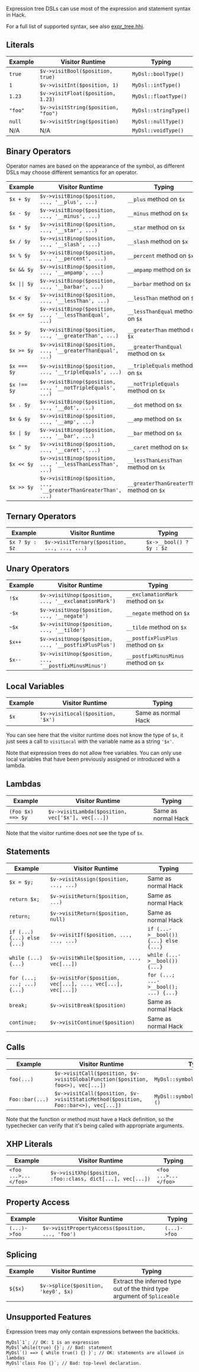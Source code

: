 Expression tree DSLs can use most of the expression and statement syntax in Hack.

For a full list of supported syntax, see also [expr_tree.hhi](https://github.com/facebook/hhvm/blob/master/hphp/hack/test/hhi/expr_tree.hhi).

## Literals

| Example | Visitor Runtime                     | Typing                |
|---------|-------------------------------------|-----------------------|
| `true`  | `$v->visitBool($position, true)`    | `MyDsl::boolType()`   |
| `1`     | `$v->visitInt($position, 1)`        | `MyDsl::intType()`    |
| `1.23`  | `$v->visitFloat($position, 1.23)`   | `MyDsl::floatType()`  |
| `"foo"` | `$v->visitString($position, "foo")` | `MyDsl::stringType()` |
| `null`  | `$v->visitString($position)`        | `MyDsl::nullType()`   |
| N/A     | N/A                                 | `MyDsl::voidType()`   |

## Binary Operators

Operator names are based on the appearance of the symbol, as different
DSLs may choose different semantics for an operator.

| Example     | Visitor Runtime                                                   | Typing                                    |
|-------------|-------------------------------------------------------------------|-------------------------------------------|
| `$x + $y`   | `$v->visitBinop($position, ..., '__plus', ...)`                   | `__plus` method on `$x`                   |
| `$x - $y`   | `$v->visitBinop($position, ..., '__minus', ...)`                  | `__minus` method on `$x`                  |
| `$x * $y`   | `$v->visitBinop($position, ..., '__star', ...)`                   | `__star` method on `$x`                   |
| `$x / $y`   | `$v->visitBinop($position, ..., '__slash', ...)`                  | `__slash` method on `$x`                  |
| `$x % $y`   | `$v->visitBinop($position, ..., '__percent', ...)`                | `__percent` method on `$x`                |
| `$x && $y`  | `$v->visitBinop($position, ..., '__ampamp', ...)`                 | `__ampamp` method on `$x`                 |
| `$x \|\| $y`  | `$v->visitBinop($position, ..., '__barbar', ...)`                 | `__barbar` method on `$x`                 |
| `$x < $y`   | `$v->visitBinop($position, ..., '__lessThan', ...)`               | `__lessThan` method on `$x`               |
| `$x <= $y`  | `$v->visitBinop($position, ..., '__lessThanEqual', ...)`           | `__lessThanEqual` method on `$x`           |
| `$x > $y`   | `$v->visitBinop($position, ..., '__greaterThan', ...)`            | `__greaterThan` method on `$x`            |
| `$x >= $y`  | `$v->visitBinop($position, ..., '__greaterThanEqual', ...)`       | `__greaterThanEqual` method on `$x`       |
| `$x === $y` | `$v->visitBinop($position, ..., '__tripleEquals', ...)`           | `__tripleEquals` method on `$x`           |
| `$x !== $y` | `$v->visitBinop($position, ..., '__notTripleEquals', ...)`        | `__notTripleEquals` method on `$x`        |
| `$x . $y`   | `$v->visitBinop($position, ..., '__dot', ...)`                    | `__dot` method on `$x`                    |
| `$x & $y`   | `$v->visitBinop($position, ..., '__amp', ...)`                    | `__amp` method on `$x`                    |
| `$x \| $y`   | `$v->visitBinop($position, ..., '__bar', ...)`                    | `__bar` method on `$x`                    |
| `$x ^ $y`   | `$v->visitBinop($position, ..., '__caret', ...)`                  | `__caret` method on `$x`                  |
| `$x << $y`  | `$v->visitBinop($position, ..., '__lessThanLessThan', ...)`       | `__lessThanLessThan` method on `$x`       |
| `$x >> $y`  | `$v->visitBinop($position, ..., '__greaterThanGreaterThan', ...)` | `__greaterThanGreaterThan` method on `$x` |

## Ternary Operators

| Example        | Visitor Runtime                             | Typing                   |
|----------------|---------------------------------------------|--------------------------|
| `$x ? $y : $z` | `$v->visitTernary($position, ..., ..., ...)` | `$x->__bool() ? $y : $z` |

## Unary Operators

| Example | Visitor Runtime                                            | Typing                             |
|---------|------------------------------------------------------------|------------------------------------|
| `!$x`   | `$v->visitUnop($position, ..., '__exclamationMark')` | `__exclamationMark` method on `$x` |
| `-$x`   | `$v->visitUnop($position, ..., '__negate')`          | `__negate` method on `$x`          |
| `~$x`   | `$v->visitUnop($position, ..., '__tilde')`           | `__tilde` method on `$x`           |
| `$x++` | `$v->visitUnop($position, ..., '__postfixPlusPlus')`  | `__postfixPlusPlus` method on `$x` |
| `$x--` | `$v->visitUnop($position, ..., '__postfixMinusMinus')` | `__postfixMinusMinus` method on `$x` |


## Local Variables

| Example   | Visitor Runtime                        | Typing              |
|-----------|----------------------------------------|---------------------|
| `$x`      | `$v->visitLocal($position, '$x')`      | Same as normal Hack |

You can see here that the visitor runtime does not know the type of `$x`, it
just sees a call to `visitLocal` with the variable name as a string
`'$x'`.

Note that expression trees do not allow free variables. You can only
use local variables that have been previously assigned or introduced
with a lambda.

## Lambdas

| Example           | Visitor Runtime                                   | Typing              |
|-------------------|---------------------------------------------------|---------------------|
| `(Foo $x) ==> $y` | `$v->visitLambda($position, vec['$x'], vec[...])` | Same as normal Hack |

Note that the visitor runtime does not see the type of `$x`.

## Statements

| Example                     | Visitor Runtime                                              | Typing                                |
|-----------------------------|--------------------------------------------------------------|---------------------------------------|
| `$x = $y;`                  | `$v->visitAssign($position, ..., ...)`                       | Same as normal Hack                   |
| `return $x;`                | `$v->visitReturn($position, ...)`                            | Same as normal Hack                   |
| `return;`                   | `$v->visitReturn($position, null)`                           | Same as normal Hack                   |
| `if (...) {...} else {...}` | `$v->visitIf($position, ..., ..., ...)`                      | `if (...->__bool()) {...} else {...}` |
| `while (...) {...}`         | `$v->visitWhile($position, ..., vec[...])`                   | `while (...->__bool()) {...}`         |
| `for (...; ...; ...) {...}` | `$v->visitFor($position, vec[...], ..., vec[...], vec[...])` | `for (...; ...->__bool(); ...) {...}` |
| `break;`                    | `$v->visitBreak($position)`                                  | Same as normal Hack                   |
| `continue;`                 | `$v->visitContinue($position)`                               | Same as normal Hack                   |

## Calls

| Example         | Visitor Runtime                                                                     | Typing                            |
|-----------------|-------------------------------------------------------------------------------------|-----------------------------------|
| `foo(...)`      | `$v->visitCall($position, $v->visitGlobalFunction($position, foo<>), vec[...])`     | `MyDsl::symbolType(foo<>)()`      |
| `Foo::bar(...)` | `$v->visitCall($position, $v->visitStaticMethod($position, Foo::bar<>), vec[...])`  | `MyDsl::symbolType(Foo::bar<>)()` |

Note that the function or method must have a Hack definition, so the typechecker can verify that it's being called with appropriate arguments.

## XHP Literals

| Example              | Visitor Runtime                                             | Typing               |
|----------------------|-------------------------------------------------------------|----------------------|
| `<foo ...>...</foo>` | `$v->visitXhp($position, :foo::class, dict[...], vec[...])` | `<foo ...>...</foo>` |


## Property Access

| Example      | Visitor Runtime                                  | Typing       |
|--------------|--------------------------------------------------|--------------|
| `(...)->foo` | `$v->visitPropertyAccess($position, ..., 'foo')` | `(...)->foo` |

## Splicing

| Example      | Visitor Runtime                                  | Typing       |
|--------------|--------------------------------------------------|--------------|
| `${$x}` | `$v->splice($position, 'key0', $x)` | Extract the inferred type out of the third type argument of `Spliceable` |

## Unsupported Features

Expression trees may only contain expressions between the backticks.

```hack
MyDsl`1`; // OK: 1 is an expression
MyDsl`while(true) {}`; // Bad: statement
MyDsl`() ==> { while true() {} }`; // OK: statements are allowed in lambdas
MyDsl`class Foo {}`; // Bad: top-level declaration.
```
